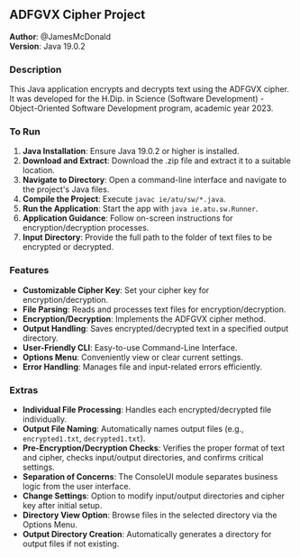## ADFGVX Cipher Project
**Author**: @JamesMcDonald  
**Version**: Java 19.0.2  

### Description
This Java application encrypts and decrypts text using the ADFGVX cipher. It was developed for the H.Dip. in Science (Software Development) - Object-Oriented Software Development program, academic year 2023.

### To Run
1. **Java Installation**: Ensure Java 19.0.2 or higher is installed.
2. **Download and Extract**: Download the .zip file and extract it to a suitable location.
3. **Navigate to Directory**: Open a command-line interface and navigate to the project's Java files.
4. **Compile the Project**: Execute `javac ie/atu/sw/*.java`.
5. **Run the Application**: Start the app with `java ie.atu.sw.Runner`.
6. **Application Guidance**: Follow on-screen instructions for encryption/decryption processes.
7. **Input Directory**: Provide the full path to the folder of text files to be encrypted or decrypted.

### Features
- **Customizable Cipher Key**: Set your cipher key for encryption/decryption.
- **File Parsing**: Reads and processes text files for encryption/decryption.
- **Encryption/Decryption**: Implements the ADFGVX cipher method.
- **Output Handling**: Saves encrypted/decrypted text in a specified output directory.
- **User-Friendly CLI**: Easy-to-use Command-Line Interface.
- **Options Menu**: Conveniently view or clear current settings.
- **Error Handling**: Manages file and input-related errors efficiently.

### Extras
- **Individual File Processing**: Handles each encrypted/decrypted file individually.
- **Output File Naming**: Automatically names output files (e.g., `encrypted1.txt`, `decrypted1.txt`).
- **Pre-Encryption/Decryption Checks**: Verifies the proper format of text and cipher, checks input/output directories, and confirms critical settings.
- **Separation of Concerns**: The ConsoleUI module separates business logic from the user interface.
- **Change Settings**: Option to modify input/output directories and cipher key after initial setup.
- **Directory View Option**: Browse files in the selected directory via the Options Menu.
- **Output Directory Creation**: Automatically generates a directory for output files if not existing.
